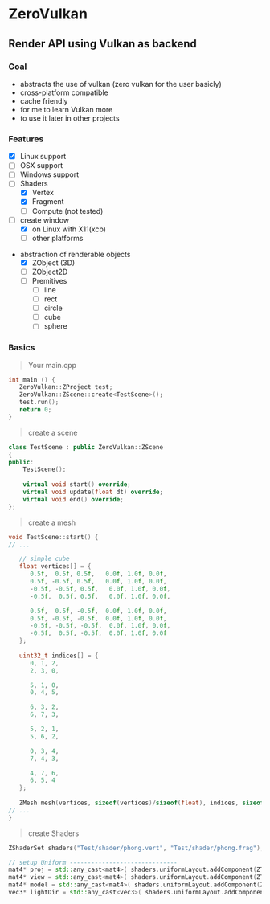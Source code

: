 # ZeroVulkan

## Render API using Vulkan as backend

### Goal
* abstracts the use of vulkan (zero vulkan for the user basicly)
* cross-platform compatible
* cache friendly
* for me to learn Vulkan more 
* to use it later in other projects

### Features
* [x] Linux support
* [ ] OSX support
* [ ] Windows support
* [ ] Shaders
  * [x] Vertex
  * [x] Fragment
  * [ ] Compute (not tested)
* [ ] create window
  * [x] on Linux with X11(xcb)
  * [ ] other platforms 
* abstraction of renderable objects
  * [x] ZObject (3D)
  * [ ] ZObject2D
  * [ ] Premitives
    * [ ] line
    * [ ] rect
    * [ ] circle
    * [ ] cube
    * [ ] sphere
 
### Basics
> Your main.cpp
```cpp
int main () {
   ZeroVulkan::ZProject test;
   ZeroVulkan::ZScene::create<TestScene>();
   test.run();
   return 0;
}
```
> create a scene
```cpp
class TestScene : public ZeroVulkan::ZScene 
{
public:
    TestScene();
    
    virtual void start() override; 
    virtual void update(float dt) override;
    virtual void end() override;
};
```
> create a mesh
```cpp
void TestScene::start() {
// ...

   // simple cube
   float vertices[] = {
      0.5f,  0.5f, 0.5f,   0.0f, 1.0f, 0.0f,
      0.5f, -0.5f, 0.5f,   0.0f, 1.0f, 0.0f,
      -0.5f, -0.5f, 0.5f,   0.0f, 1.0f, 0.0f,
      -0.5f,  0.5f, 0.5f,   0.0f, 1.0f, 0.0f,

      0.5f,  0.5f, -0.5f,  0.0f, 1.0f, 0.0f,
      0.5f, -0.5f, -0.5f,  0.0f, 1.0f, 0.0f,
      -0.5f, -0.5f, -0.5f,  0.0f, 1.0f, 0.0f,
      -0.5f,  0.5f, -0.5f,  0.0f, 1.0f, 0.0f
   };
        
   uint32_t indices[] = {
      0, 1, 2,
      2, 3, 0,

      5, 1, 0,
      0, 4, 5,

      6, 3, 2,
      6, 7, 3,

      5, 2, 1,
      5, 6, 2,

      0, 3, 4,
      7, 4, 3,

      4, 7, 6,
      6, 5, 4
   };
    
   ZMesh mesh(vertices, sizeof(vertices)/sizeof(float), indices, sizeof(indices)/sizeof(uint32_t));
// ...
}
```
> create Shaders
```cpp
ZShaderSet shaders("Test/shader/phong.vert", "Test/shader/phong.frag");

// setup Uniform ------------------------------
mat4* proj = std::any_cast<mat4>( shaders.uniformLayout.addComponent(ZType::MAT4) );
mat4* view = std::any_cast<mat4>( shaders.uniformLayout.addComponent(ZType::MAT4) );
mat4* model = std::any_cast<mat4>( shaders.uniformLayout.addComponent(ZType::MAT4) );
vec3* lightDir = std::any_cast<vec3>( shaders.uniformLayout.addComponent(ZType::VEC3) );
```

